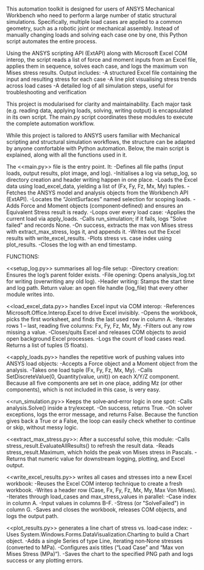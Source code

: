 This automation toolkit is designed for users of ANSYS Mechanical Workbench who need to perform a large number of static structural simulations. 
Specifically, multiple load cases are applied to a common geometry, such as a robotic joint or mechanical assembly. 
Instead of manually changing loads and solving each case one by one, this Python script automates the entire process.

Using the ANSYS scripting API (ExtAPI) along with Microsoft Excel COM interop, the script reads a list of force and moment inputs from an Excel file, applies them in sequence, solves each case, and logs the maximum von Mises stress results.
Output includes:
  -A structured Excel file containing the input and resulting stress for each case
  -A line plot visualising stress trends across load cases
  -A detailed log of all simulation steps, useful for troubleshooting and verification

This project is modularised for clarity and maintainability. Each major task (e.g. reading data, applying loads, solving, writing output) is encapsulated in its own script.
The main.py script coordinates these modules to execute the complete automation workflow.

While this project is tailored to ANSYS users familiar with Mechanical scripting and structural simulation workflows, the structure can be adapted by anyone comfortable with Python automation.
Below, the main script is explained, along with all the functions used in it.





The <<main.py>> file is the entry point. It:
	-Defines all file paths (input loads, output results, plot image, and log).
	-Initialises a log via setup_log, so directory creation and header writing happen in one place.
	-Loads the Excel data using load_excel_data, yielding a list of (Fx, Fy, Fz, Mx, My) tuples.
	-Fetches the ANSYS model and analysis objects from the Workbench API (ExtAPI).
	-Locates the “JointSurfaces” named selection for scoping loads.
	-Adds Force and Moment objects (component‐defined) and ensures an Equivalent Stress result is ready.
	-Loops over every load case:
	-Applies the current load via apply_loads.
	-Calls run_simulation; if it fails, logs "Solve failed" and records None.
	-On success, extracts the max von Mises stress with extract_max_stress, logs it, and appends it.
	-Writes out the Excel results with write_excel_results.
	-Plots stress vs. case index using plot_results.
	-Closes the log with an end timestamp.

FUNCTIONS:

<<setup_log.py>> summarises all log-file setup:
	-Directory creation: Ensures the log’s parent folder exists.
	-File opening: Opens analysis_log.txt for writing (overwriting any old log).
	-Header writing: Stamps the start time and log path.
	Return value: an open file handle (log_file) that every other module writes into.

<<load_excel_data.py>> handles Excel input via COM interop:
	-References Microsoft.Office.Interop.Excel to drive Excel invisibly.
	-Opens the workbook, picks the first worksheet, and finds the last used row in column A.
	-Iterates rows 1 – last, reading five columns: Fx, Fy, Fz, Mx, My.
	-Filters out any row missing a value.
	-Closes/quits Excel and releases COM objects to avoid open background Excel processes.
	-Logs the count of load cases read.
	Returns a list of tuples (5 floats).

<<apply_loads.py>> handles the repetitive work of pushing values into ANSYS load objects:
	-Accepts a Force object and a Moment object from the analysis.
	-Takes one load tuple (Fx, Fy, Fz, Mx, My).
	-Calls SetDiscreteValue(0, Quantity(value, unit)) on each X/Y/Z component.
	Because all five components are set in one place, adding Mz (or other components), which is not included in this case, is very easy.

<<run_simulation.py>> Keeps the solve‐and‐error logic in one spot:
	-Calls analysis.Solve() inside a try/except.
	-On success, returns True.
	-On solver exceptions, logs the error message, and returns False.
	Because the function gives back a True or a False, the loop can easily check whether to continue or skip, without messy logic.


<<extract_max_stress.py>>: After a successful solve, this module:
	-Calls stress_result.EvaluateAllResults() to refresh the result data.
	-Reads stress_result.Maximum, which holds the peak von Mises stress in Pascals.
	-Returns that numeric value for downstream logging, plotting, and Excel output.

<<write_excel_results.py>> writes all cases and stresses into a new Excel workbook:
	-Reuses the Excel COM interop technique to create a fresh workbook.
	-Writes a header row (Case, Fx, Fy, Fz, Mx, My, Max Von Mises).
	-Iterates through load_cases and max_stress_values in parallel:
		-Case index in column A.
		-Input values in columns B–F.
		-Stress (or "SolveFailed") in column G.
	-Saves and closes the workbook, releases COM objects, and logs the output path.

<<plot_results.py>> generates a line chart of stress vs. load‐case index:
	-Uses System.Windows.Forms.DataVisualization.Charting to build a Chart object.
	-Adds a single Series of type Line, iterating non‐None stresses (converted to MPa).
	-Configures axis titles (“Load Case” and “Max von Mises Stress (MPa)”).
	-Saves the chart to the specified PNG path and logs success or any plotting errors.
 
